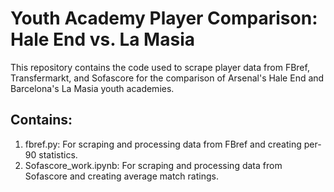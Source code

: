# Youth Academy Player Comparison: Hale End vs. La Masia

This repository contains the code used to scrape player data from FBref, Transfermarkt, and Sofascore  for  the comparison of Arsenal's Hale End and Barcelona's La Masia youth academies.

## Contains:
1. fbref.py: For scraping and processing data from FBref and creating per-90 statistics.
2. Sofascore_work.ipynb: For scraping and processing data from Sofascore and creating average match ratings.
